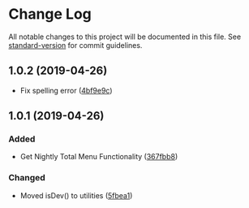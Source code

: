 # Change Log

All notable changes to this project will be documented in this file. See [standard-version](https://github.com/conventional-changelog/standard-version) for commit guidelines.

## 1.0.2 (2019-04-26)

- Fix spelling error ([4bf9e9c](https://github.com/BrandonSmith8038/electron-onsite-photo-order/commit/4bf9e9c))

## 1.0.1 (2019-04-26)

### Added

- Get Nightly Total Menu Functionality ([367fbb8](https://github.com/BrandonSmith8038/electron-onsite-photo-order/commit/367fbb8))

### Changed

- Moved isDev() to utilities ([5fbea1](https://github.com/BrandonSmith8038/electron-onsite-photo-order/commit/5fbea1))
